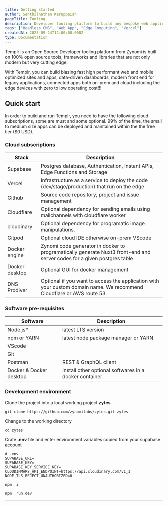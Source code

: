 ```yaml
---
title: Getting started
author: Senthilnathan Karuppaiah
pageTitle: Tooling 
description: Developer tooling platform to build any bespoke web application of your imagination that can run on the edge.
tags: ["Headless CMS", "Web App", "Edge Computing", "Vercel"]
createdAt: 2023-09-24T12:00:00.000Z
type: Documentation
---
```


Templr is an Open Source Developer tooling platform from Zynomi is built on 100% open source tools, frameworks and libraries that are not only modern but very cutting edge.

With Templr, you can build blazing fast high performant web and mobile optimized sites and apps, data-driven dashboards, modern front end for legacy applications, connected apps both on-prem and cloud including the edge devices with zero to low operating cost!!!


## Quick start

In order to build and run Templr, you need to have the following cloud subscriptions, some are must and some optional. 99% of the time, the small to medium size apps can be deployed and maintained within the the free tier ($0 USD).

### Cloud subscriptions

**Stack**               | **Description**                         
------------------------|------------------------------------------                       
 Supabase               | Postgres database, Authentication, Instant APIs, Edge Functions and Storage     
 Vercel                 | Infrastructure as a service to deploy the code (dev/stage/production) that run on the edge
 Github                 | Source code repository, project and issue management
 Cloudflare             | Optional dependency for sending emails using mailchannels with cloudflare worker      
 cloudinary             | Optional dependency for programatic image manipulations.
 Gitpod                 | Optional cloud IDE otherwise on-prem VScode
 Docker engine          | Zynomi code generator in docker to programatically generate Nuxt3 front-end and server codes for a given postgres table
 Docker desktop         | Optional GUI for docker management
 DNS Prodiver           | Optional if you want to access the application with your custom domain name. We recommend Cloudflare or AWS route 53
        
### Software pre-requisites

**Software**                                 | **Description**                         
------------------------------------------|------------------------------------------                       
 Node.js*                                 | latest LTS version
 npm or YARN                              | latest node package manager or YARN
 VScode                                   | 
 Git                                      | 
 Postman                                  | REST & GraphQL client
 Docker & Docker desktop                  | Install other optional softwares in a docker container



### Development environment

Clone the project into a local working project **zytes**

```shell
git clone https://github.com/zynomilabs/zytes.git zytes
```

Change to the working directory

```shell
cd zytes
```

Crate **.env** file and enter environment variables copied from your supabase account

```shell
# .env
SUPABASE_URL=
SUPABASE_KEY=
SUPABASE_KEY_SERVICE_KEY=
CLOUDINMARY_API_ENDPOINT=https://api.cloudinary.com/v1_1
NODE_TLS_REJECT_UNAUTHORIZED=0
```

```shell
npm  i
```

```shell
npm  run dev
```

---


